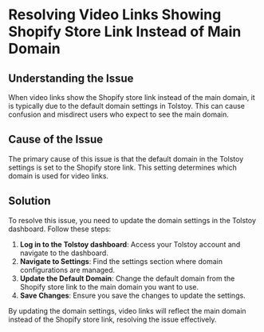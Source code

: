 # Resolving Video Links Showing Shopify Store Link Instead of Main Domain

## Understanding the Issue
When video links show the Shopify store link instead of the main domain, it is typically due to the default domain settings in Tolstoy. This can cause confusion and misdirect users who expect to see the main domain.

## Cause of the Issue
The primary cause of this issue is that the default domain in the Tolstoy settings is set to the Shopify store link. This setting determines which domain is used for video links.

## Solution
To resolve this issue, you need to update the domain settings in the Tolstoy dashboard. Follow these steps:

1. **Log in to the Tolstoy dashboard**: Access your Tolstoy account and navigate to the dashboard.
2. **Navigate to Settings**: Find the settings section where domain configurations are managed.
3. **Update the Default Domain**: Change the default domain from the Shopify store link to the main domain you want to use.
4. **Save Changes**: Ensure you save the changes to update the settings.

By updating the domain settings, video links will reflect the main domain instead of the Shopify store link, resolving the issue effectively.